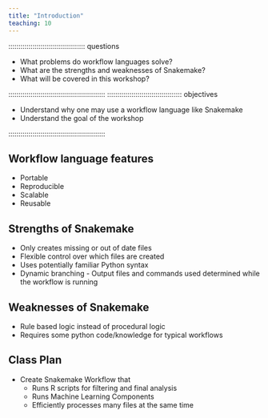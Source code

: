 ```yaml
---
title: "Introduction"
teaching: 10
---
```


:::::::::::::::::::::::::::::::::::::: questions 

- What problems do workflow languages solve?
- What are the strengths and weaknesses of Snakemake?
- What will be covered in this workshop?

::::::::::::::::::::::::::::::::::::::::::::::::
::::::::::::::::::::::::::::::::::::: objectives

- Understand why one may use a workflow language like Snakemake
- Understand the goal of the workshop

::::::::::::::::::::::::::::::::::::::::::::::::

## Workflow language features
- Portable
- Reproducible
- Scalable
- Reusable

## Strengths of Snakemake
- Only creates missing or out of date files
- Flexible control over which files are created 
- Uses potentially familiar Python syntax
- Dynamic branching - Output files and commands used determined while the workflow is running

## Weaknesses of Snakemake
- Rule based logic instead of procedural logic
- Requires some python code/knowledge for typical workflows

## Class Plan
- Create Snakemake Workflow that
  - Runs R scripts for filtering and final analysis
  - Runs Machine Learning Components
  - Efficiently processes many files at the same time
